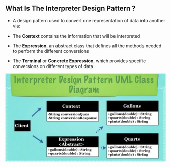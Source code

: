 ## What Is The Interpreter Design Pattern ?

* A design pattern used to convert one representation of data into
  another via:

* The **Context** contains the information that will be interpreted

* The **Expression**, an abstract class that defines all the methods
  needed to perform the different conversions

* The **Terminal** or **Concrete Expression**, which provides
  specific conversions on different types of data




![Interpretor_Design_Pattern_UML_Diagram](res/Interpretor-Design-Pattern-UML-Diagram.png)